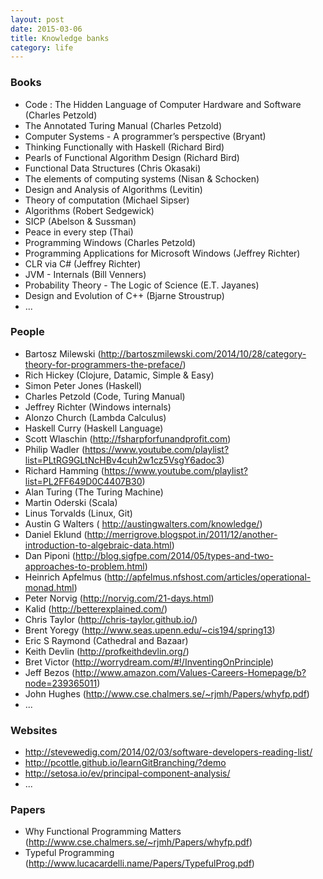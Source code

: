 ```yaml
---
layout: post
date: 2015-03-06
title: Knowledge banks
category: life
---
```


### Books

* Code : The Hidden Language of Computer Hardware and Software (Charles Petzold)
* The Annotated Turing Manual (Charles Petzold)
* Computer Systems - A programmer’s perspective (Bryant)
* Thinking Functionally with Haskell (Richard Bird)
* Pearls of Functional Algorithm Design (Richard Bird)
* Functional Data Structures (Chris Okasaki)
* The elements of computing systems (Nisan & Schocken)
* Design and Analysis of Algorithms (Levitin)
* Theory of computation (Michael Sipser)
* Algorithms (Robert Sedgewick)
* SICP (Abelson & Sussman)
* Peace in every step (Thai)
* Programming Windows (Charles Petzold)
* Programming Applications for Microsoft Windows (Jeffrey Richter)
* CLR via C# (Jeffrey Richter)
* JVM - Internals (Bill Venners)
* Probability Theory - The Logic of Science (E.T. Jayanes)
* Design and Evolution of C++ (Bjarne Stroustrup)
* ...

### People

* Bartosz Milewski (http://bartoszmilewski.com/2014/10/28/category-theory-for-programmers-the-preface/)
* Rich Hickey (Clojure, Datamic, Simple & Easy)
* Simon Peter Jones (Haskell)
* Charles Petzold (Code, Turing Manual)
* Jeffrey Richter (Windows internals)
* Alonzo Church (Lambda Calculus)
* Haskell Curry (Haskell Language)
* Scott Wlaschin (http://fsharpforfunandprofit.com)
* Philip Wadler (https://www.youtube.com/playlist?list=PLtRG9GLtNcHBv4cuh2w1cz5VsgY6adoc3)
* Richard Hamming (https://www.youtube.com/playlist?list=PL2FF649D0C4407B30)
* Alan Turing (The Turing Machine)
* Martin Oderski (Scala)
* Linus Torvalds (Linux, Git)
* Austin G Walters ( http://austingwalters.com/knowledge/)
* Daniel Eklund (http://merrigrove.blogspot.in/2011/12/another-introduction-to-algebraic-data.html)
* Dan Piponi (http://blog.sigfpe.com/2014/05/types-and-two-approaches-to-problem.html)
* Heinrich Apfelmus (http://apfelmus.nfshost.com/articles/operational-monad.html)
* Peter Norvig (http://norvig.com/21-days.html)
* Kalid (http://betterexplained.com/)
* Chris Taylor (http://chris-taylor.github.io/)
* Brent Yoregy (http://www.seas.upenn.edu/~cis194/spring13)
* Eric S Raymond (Cathedral and Bazaar)
* Keith Devlin (http://profkeithdevlin.org/)
* Bret Victor (http://worrydream.com/#!/InventingOnPrinciple)
* Jeff Bezos (http://www.amazon.com/Values-Careers-Homepage/b?node=239365011)
* John Hughes (http://www.cse.chalmers.se/~rjmh/Papers/whyfp.pdf)
* ...

### Websites
* http://stevewedig.com/2014/02/03/software-developers-reading-list/
* http://pcottle.github.io/learnGitBranching/?demo
* http://setosa.io/ev/principal-component-analysis/
* ...

### Papers
* Why Functional Programming Matters (http://www.cse.chalmers.se/~rjmh/Papers/whyfp.pdf)
* Typeful Programming (http://www.lucacardelli.name/Papers/TypefulProg.pdf)
